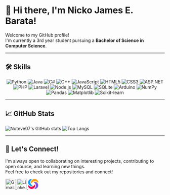 # 👋 Hi there, I'm Nicko James E. Barata!

Welcome to my GitHub profile!  
I'm currently a 3rd year student pursuing a **Bachelor of Science in Computer Science**.

---

## 🛠️ Skills

<div align="center">
  <!-- programming languages -->
  <img src="https://img.shields.io/badge/Python-3776AB?style=for-the-badge&logo=python&logoColor=white" alt="Python" />
  <img src="https://img.shields.io/badge/Java-ED8B00?style=for-the-badge&logo=java&logoColor=white" alt="Java" />
  <img src="https://img.shields.io/badge/C%23-239120?style=for-the-badge&logo=c-sharp&logoColor=white" alt="C#" />
  <img src="https://img.shields.io/badge/C++-00599C?style=for-the-badge&logo=c%2B%2B&logoColor=white" alt="C++" />
  <img src="https://img.shields.io/badge/JavaScript-F7DF1E?style=for-the-badge&logo=javascript&logoColor=black" alt="JavaScript" />

  <!-- web / frameworks -->
  <img src="https://img.shields.io/badge/HTML5-E34F26?style=for-the-badge&logo=html5&logoColor=white" alt="HTML5" />
  <img src="https://img.shields.io/badge/CSS3-1572B6?style=for-the-badge&logo=css3&logoColor=white" alt="CSS3" />
  <img src="https://img.shields.io/badge/ASP.NET-512BD4?style=for-the-badge&logo=dot-net&logoColor=white" alt="ASP.NET" />
  <img src="https://img.shields.io/badge/PHP-777BB4?style=for-the-badge&logo=php&logoColor=white" alt="PHP" />
  <img src="https://img.shields.io/badge/Laravel-FF2D20?style=for-the-badge&logo=laravel&logoColor=white" alt="Laravel" />
  <img src="https://img.shields.io/badge/Node.js-339933?style=for-the-badge&logo=node.js&logoColor=white" alt="Node.js" />

  <!-- databases -->
  <img src="https://img.shields.io/badge/MySQL-4479A1?style=for-the-badge&logo=mysql&logoColor=white" alt="MySQL" />
  <img src="https://img.shields.io/badge/SQLite-003B57?style=for-the-badge&logo=sqlite&logoColor=white" alt="SQLite" />

  <!-- hardware -->
  <img src="https://img.shields.io/badge/Arduino-00979D?style=for-the-badge&logo=arduino&logoColor=white" alt="Arduino" />

  <!-- machine learning / data science -->
  <img src="https://img.shields.io/badge/NumPy-013243?style=for-the-badge&logo=numpy&logoColor=white" alt="NumPy" />
  <img src="https://img.shields.io/badge/Pandas-150458?style=for-the-badge&logo=pandas&logoColor=white" alt="Pandas" />
  <img src="https://img.shields.io/badge/Matplotlib-11557C?style=for-the-badge&logo=matplotlib&logoColor=white" alt="Matplotlib" />
  <img src="https://img.shields.io/badge/Scikitlearn-F7931E?style=for-the-badge&logo=scikit-learn&logoColor=white" alt="Scikit-learn" />
</div>

---

## 📈 GitHub Stats

![Noteve07's GitHub stats](https://github-readme-stats.vercel.app/api?username=noteve07&show_icons=true&theme=github_dark)
![Top Langs](https://github-readme-stats.vercel.app/api/top-langs/?username=noteve07&layout=compact&theme=github_dark)

---

## 🚀 Let's Connect!

I'm always open to collaborating on interesting projects, contributing to open source, and learning new things.  
Feel free to check out my repositories and connect!

<!-- gmail icon -->
<a href="mailto:njb.noteve12@gmail.com" target="_blank">
  <img src="https://cdn.jsdelivr.net/gh/simple-icons/simple-icons/icons/gmail.svg" alt="Gmail" width="32" height="32">
</a>

<!-- linkedin icon -->
<a href="https://www.linkedin.com/in/nicko-james-barata/" target="_blank">
  <img src="https://cdn.jsdelivr.net/gh/simple-icons/simple-icons/icons/linkedin.svg" alt="LinkedIn" width="32" height="32">
</a>

<a href="https://www.sololearn.com/en/profile/20283378" target="_blank">
  <svg width="169" height="32" viewBox="0 0 169 32" fill="none" xmlns="http://www.w3.org/2000/svg" role="img" class="sol-illustration">
    <g id="logo.primary">
      <g id="Logo">
        <g id="Logo_2" clip-path="url(#clip0_2813_8156)">
          <g id="Logo_3" clip-path="url(#clip1_2813_8156)">
            <path id="Vector" d="M21.4906 7.15989C24.9115 7.15989 27.985 8.66049 30.0696 11.0588C30.7778 11.8627 32.1008 11.3133 31.9939 10.2415C31.927 9.54477 31.7934 8.83467 31.593 8.12456C30.5373 4.34628 27.5173 1.39868 23.7356 0.407212C16.1321 -1.60251 9.29028 4.10511 9.29028 11.4071C9.29028 11.8761 9.31701 12.345 9.37046 12.8005C9.50409 13.859 10.9206 14.1269 11.4283 13.1891C13.3526 9.59836 17.1343 7.15989 21.4906 7.15989Z" fill="#FFA310"></path>
            <path id="Vector_2" d="M7.16402 10.5093C7.16402 7.08844 8.66368 4.01498 11.0605 1.93036C11.8638 1.22213 11.3149 -0.100797 10.2437 0.00610591C9.53402 0.0729204 8.82436 0.206549 8.11469 0.39363C4.33877 1.46266 1.39301 4.46932 0.402163 8.25102C-1.59292 15.8679 4.11114 22.7097 11.4086 22.7097C11.8772 22.7097 12.3459 22.683 12.8011 22.6295C13.8589 22.4959 14.1267 21.0794 13.1894 20.5716C9.60096 18.6474 7.16402 14.8657 7.16402 10.5093Z" fill="#149EF2"></path>
            <path id="Vector_3" d="M10.5032 24.8494C7.08428 24.8494 4.01262 23.3497 1.92923 20.9529C1.22141 20.1496 -0.100738 20.6985 0.00610232 21.7697C0.0728775 22.466 0.206428 23.1757 0.406754 23.8853C1.4618 27.6612 4.48004 30.607 8.25952 31.5979C15.8719 33.5929 22.7097 27.8889 22.7097 20.5914C22.7097 20.1228 22.683 19.6541 22.6295 19.1989C22.496 18.1411 21.0804 17.8733 20.5729 18.8106C18.6364 22.4124 14.8569 24.8494 10.5032 24.8494Z" fill="#F20057"></path>
            <path id="Vector_4" d="M24.8494 21.4968C24.8494 24.9157 23.3497 27.9874 20.9529 30.0708C20.1496 30.7786 20.6985 32.1007 21.7697 31.9939C22.466 31.9271 23.1757 31.7936 23.8853 31.5932C27.6612 30.5382 30.607 27.52 31.5979 23.7405C33.5929 16.1281 27.8889 9.29031 20.5914 9.29031C20.1228 9.29031 19.6541 9.31702 19.1989 9.37044C18.1411 9.50399 17.8733 10.9196 18.8106 11.4271C22.4124 13.3636 24.8494 17.1431 24.8494 21.4968Z" fill="#8252DD"></path>
          </g>
        </g>
      </g>
    </g>
  </svg>
</a>


